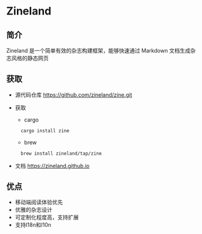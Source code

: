 # Zineland

## 简介

Zineland 是一个简单有效的杂志构建框架，能够快速通过 Markdown 文档生成杂志风格的静态网页

## 获取

- 源代码仓库 <https://github.com/zineland/zine.git>
- 获取
  - cargo

  ``` sh
    cargo install zine
  ```

  - brew

  ``` sh
    brew install zineland/tap/zine
  ```

- 文档 <https://zineland.github.io>

## 优点

- 移动端阅读体验优先
- 优雅的杂志设计
- 可定制化程度高，支持扩展
- 支持I18n和I10n
